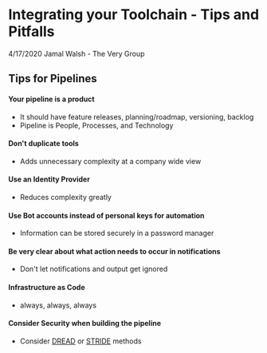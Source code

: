 # Integrating your Toolchain - Tips and Pitfalls
4/17/2020
Jamal Walsh - The Very Group

## Tips for Pipelines

#### Your pipeline is a product
- It should have feature releases, planning/roadmap, versioning, backlog
- Pipeline is People, Processes, and Technology

#### Don't duplicate tools
- Adds unnecessary complexity at a company wide view

#### Use an Identity Provider
- Reduces complexity greatly

#### Use Bot accounts instead of personal keys for automation
- Information can be stored securely in a password manager

#### Be very clear about what action needs to occur in notifications
- Don't let notifications and output get ignored

#### Infrastructure as Code
- always, always, always

#### Consider Security when building the pipeline
- Consider [DREAD](https://en.wikipedia.org/wiki/DREAD_(risk_assessment_model)) or [STRIDE](https://en.wikipedia.org/wiki/STRIDE_(security)) methods
